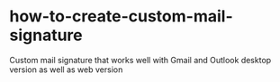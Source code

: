 # how-to-create-custom-mail-signature
Custom mail signature that works well with Gmail and Outlook desktop version as well as web version

